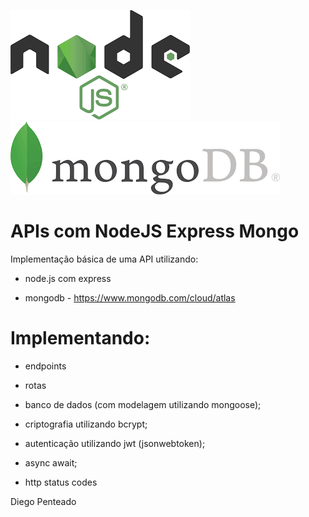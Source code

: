 ![NodeJs image](./node.png)                ![Mongo image](./mongo.png)

# APIs com NodeJS Express Mongo

Implementação básica de uma API utilizando: 

- node.js com express

- mongodb - https://www.mongodb.com/cloud/atlas



# Implementando: 

- endpoints

- rotas 

- banco de dados (com modelagem utilizando mongoose);

- criptografia utilizando bcrypt;

- autenticação utilizando jwt (jsonwebtoken);

- async await;

- http status codes


Diego Penteado
